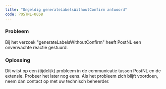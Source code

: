 ```yaml
---
title: "Ongeldig generateLabelsWithoutConfirm antwoord"
code: POSTNL-0058
---
```

### Probleem

Bij het verzoek "generateLabelsWithoutConfirm" heeft PostNL een onverwachte reactie gestuurd.

### Oplossing

Dit wijst op een (tijdelijk) probleem in de communicatie tussen PostNL en de extensie. Probeer het later nog eens. Als het probleem zich blijft voordoen, neem dan contact op met uw technisch beheerder.
